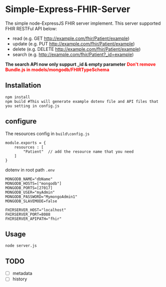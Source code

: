 # Simple-Express-FHIR-Server


The simple node-ExpressJS FHIR server implement.
This server supported FHIR RESTFul API below:
- read (e.g. GET http://example.com/fhir/Patient/example)
- update (e.g. PUT http://example.com/fhir/Patient/example)
- delete (e.g. DELETE http://example.com/fhir/Patient/example)
- search (e.g. http://example.com/fhir/Patient?_id=example)

**The search API now only suppurt _id & empty parameter**
<font color=red>**Don't remove Bundle.js in models/mongodb/FHIRTypeSchema**</font>

## Installation
```bash=
npm install
npm build #This will generate example dotenv file and API files that you setting in config.js
```

## configure

The resources config in `build\config.js`
```javascript=
module.exports = {
    resources : [
        "Patient"  // add the resource name that you need
    ]
}
```
dotenv in root path `.env`
```=
MONGODB_NAME="dbName"
MONGODB_HOSTS=["mongodb"]
MONGODB_PORTS=[27017]
MONGODB_USER="myAdmin"
MONGODB_PASSWORD="MymongoAdmin1"
MONGODB_SLAVEMODE=false

FHIRSERVER_HOST="localhost"
FHIRSERVER_PORT=8088
FHIRSERVER_APIPATH="fhir"
```

## Usage
```
node server.js
```


## TODO
- [ ] metadata
- [ ] history